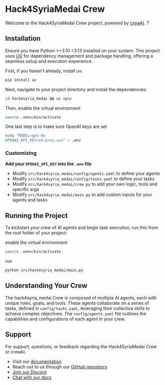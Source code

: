 # Hack4SyriaMedai Crew

Welcome to the Hack4SyriaMedai Crew project, powered by [crewAI](https://crewai.com). T

## Installation

Ensure you have Python >=3.10 <3.13 installed on your system. This project uses [UV](https://docs.astral.sh/uv/) for dependency management and package handling, offering a seamless setup and execution experience.

First, if you haven't already, install uv:

```bash
pip install uv
```

Next, navigate to your project directory and install the dependencies:

```bash
cd hack4syria_medai && uv sync
```

Then, enable the virtual environment
```bash
source .venv/bin/activate
```

One last step is to make sure OpenAI keys are set
```bash
echo "MODEL=gpt-4o                                                                                                                                                              hack4syria-medai
OPENAI_API_KEY=sk-proj-xxx" > .env
```

### Customizing

**Add your `OPENAI_API_KEY` into the `.env` file**

- Modify `src/hack4syria_medai/config/agents.yaml` to define your agents
- Modify `src/hack4syria_medai/config/tasks.yaml` to define your tasks
- Modify `src/hack4syria_medai/crew.py` to add your own logic, tools and specific args
- Modify `src/hack4syria_medai/main.py` to add custom inputs for your agents and tasks

## Running the Project

To kickstart your crew of AI agents and begin task execution, run this from the root folder of your project:

enable the virtual environment
```bash
source .venv/bin/activate
```
run
```bash
python src/hack4syria_medai/main.py
```


## Understanding Your Crew

The hack4syria_medai Crew is composed of multiple AI agents, each with unique roles, goals, and tools. These agents collaborate on a series of tasks, defined in `config/tasks.yaml`, leveraging their collective skills to achieve complex objectives. The `config/agents.yaml` file outlines the capabilities and configurations of each agent in your crew.

## Support

For support, questions, or feedback regarding the Hack4SyriaMedai Crew or crewAI.
- Visit our [documentation](https://docs.crewai.com)
- Reach out to us through our [GitHub repository](https://github.com/joaomdmoura/crewai)
- [Join our Discord](https://discord.com/invite/X4JWnZnxPb)
- [Chat with our docs](https://chatg.pt/DWjSBZn)

